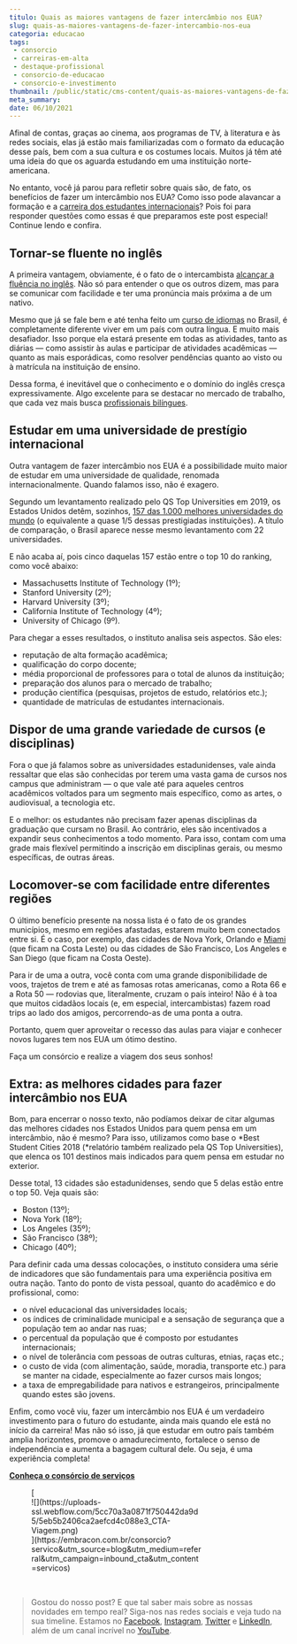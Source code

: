 ```yaml
---
titulo: Quais as maiores vantagens de fazer intercâmbio nos EUA?
slug: quais-as-maiores-vantagens-de-fazer-intercambio-nos-eua
categoria: educacao
tags:
 - consorcio
 - carreiras-em-alta
 - destaque-profissional
 - consorcio-de-educacao
 - consorcio-e-investimento
thumbnail: /public/static/cms-content/quais-as-maiores-vantagens-de-fazer-intercambio-nos-eua.jpg
meta_summary: 
date: 06/10/2021
---
```

Afinal de contas, graças ao cinema, aos programas de TV, à literatura e às redes sociais, elas já estão mais familiarizadas com o formato da educação desse país, bem com a sua cultura e os costumes locais. Muitos já têm até uma ideia do que os aguarda estudando em uma instituição norte-americana.

No entanto, você já parou para refletir sobre quais são, de fato, os benefícios de fazer um intercâmbio nos EUA? Como isso pode alavancar a formação e a [carreira dos estudantes internacionais](https://www.embracon.com.br/blog/5-dicas-para-construir-uma-carreira-internacional)? Pois foi para responder questões como essas é que preparamos este post especial! Continue lendo e confira.

Tornar-se fluente no inglês
---------------------------

A primeira vantagem, obviamente, é o fato de o intercambista [alcançar a fluência no inglês](https://www.embracon.com.br/blog/entenda-a-importancia-de-aprender-a-falar-ingles). Não só para entender o que os outros dizem, mas para se comunicar com facilidade e ter uma pronúncia mais próxima a de um nativo.

Mesmo que já se fale bem e até tenha feito um [curso de idiomas](https://www.embracon.com.br/blog/4-razoes-para-aprender-a-falar-espanhol) no Brasil, é completamente diferente viver em um país com outra língua. E muito mais desafiador. Isso porque ela estará presente em todas as atividades, tanto as diárias — como assistir às aulas e participar de atividades acadêmicas — quanto as mais esporádicas, como resolver pendências quanto ao visto ou à matrícula na instituição de ensino.

Dessa forma, é inevitável que o conhecimento e o domínio do inglês cresça expressivamente. Algo excelente para se destacar no mercado de trabalho, que cada vez mais busca [profissionais bilíngues](https://www.embracon.com.br/blog/5-dicas-para-construir-uma-carreira-internacional).

Estudar em uma universidade de prestígio internacional
------------------------------------------------------

Outra vantagem de fazer intercâmbio nos EUA é a possibilidade muito maior de estudar em uma universidade de qualidade, renomada internacionalmente. Quando falamos isso, não é exagero.

Segundo um levantamento realizado pelo QS Top Universities em 2019, os Estados Unidos detêm, sozinhos, [157 das 1.000 melhores universidades do mundo](http://www.topuniversities.com/university-rankings/world-university-rankings/2019) (o equivalente a quase 1/5 dessas prestigiadas instituições). A título de comparação, o Brasil aparece nesse mesmo levantamento com 22 universidades.

E não acaba aí, pois cinco daquelas 157 estão entre o top 10 do ranking, como você abaixo:

- Massachusetts Institute of Technology (1º);
- Stanford University (2º);
- Harvard University (3º);
- California Institute of Technology (4º);
- University of Chicago (9º).

Para chegar a esses resultados, o instituto analisa seis aspectos. São eles:

- reputação de alta formação acadêmica;
- qualificação do corpo docente;
- média proporcional de professores para o total de alunos da instituição;
- preparação dos alunos para o mercado de trabalho;
- produção científica (pesquisas, projetos de estudo, relatórios etc.);
- quantidade de matrículas de estudantes internacionais.

Dispor de uma grande variedade de cursos (e disciplinas)
--------------------------------------------------------

Fora o que já falamos sobre as universidades estadunidenses, vale ainda ressaltar que elas são conhecidas por terem uma vasta gama de cursos nos campus que administram — o que vale até para aqueles centros acadêmicos voltados para um segmento mais específico, como as artes, o audiovisual, a tecnologia etc.

E o melhor: os estudantes não precisam fazer apenas disciplinas da graduação que cursam no Brasil. Ao contrário, eles são incentivados a expandir seus conhecimentos a todo momento. Para isso, contam com uma grade mais flexível permitindo a inscrição em disciplinas gerais, ou mesmo específicas, de outras áreas.

Locomover-se com facilidade entre diferentes regiões
----------------------------------------------------

O último benefício presente na nossa lista é o fato de os grandes municípios, mesmo em regiões afastadas, estarem muito bem conectados entre si. É o caso, por exemplo, das cidades de Nova York, Orlando e [Miami](https://www.embracon.com.br/blog/viajar-para-miami-confira-5-dicas) (que ficam na Costa Leste) ou das cidades de São Francisco, Los Angeles e San Diego (que ficam na Costa Oeste).

Para ir de uma a outra, você conta com uma grande disponibilidade de voos, trajetos de trem e até as famosas rotas americanas, como a Rota 66 e a Rota 50 — rodovias que, literalmente, cruzam o país inteiro! Não é à toa que muitos cidadãos locais (e, em especial, intercambistas) fazem road trips ao lado dos amigos, percorrendo-as de uma ponta a outra.

Portanto, quem quer aproveitar o recesso das aulas para viajar e conhecer novos lugares tem nos EUA um ótimo destino.

 Faça um consórcio e realize a viagem dos seus sonhos!

Extra: as melhores cidades para fazer intercâmbio nos EUA
---------------------------------------------------------

Bom, para encerrar o nosso texto, não podíamos deixar de citar algumas das melhores cidades nos Estados Unidos para quem pensa em um intercâmbio, não é mesmo? Para isso, utilizamos como base o *Best Student Cities 2018 (*relatório também realizado pela QS Top Universities), que elenca os 101 destinos mais indicados para quem pensa em estudar no exterior.

Desse total, 13 cidades são estadunidenses, sendo que 5 delas estão entre o top 50. Veja quais são:

- Boston (13º);
- Nova York (18º);
- Los Angeles (35º);
- São Francisco (38º);
- Chicago (40º);

Para definir cada uma dessas colocações, o instituto considera uma série de indicadores que são fundamentais para uma experiência positiva em outra nação. Tanto do ponto de vista pessoal, quanto do acadêmico e do profissional, como:

- o nível educacional das universidades locais;
- os índices de criminalidade municipal e a sensação de segurança que a população tem ao andar nas ruas;
- o percentual da população que é composto por estudantes internacionais;
- o nível de tolerância com pessoas de outras culturas, etnias, raças etc.;
- o custo de vida (com alimentação, saúde, moradia, transporte etc.) para se manter na cidade, especialmente ao fazer cursos mais longos;
- a taxa de empregabilidade para nativos e estrangeiros, principalmente quando estes são jovens.

Enfim, como você viu, fazer um intercâmbio nos EUA é um verdadeiro investimento para o futuro do estudante, ainda mais quando ele está no início da carreira! Mas não só isso, já que estudar em outro país também amplia horizontes, promove o amadurecimento, fortalece o senso de independência e aumenta a bagagem cultural dele. Ou seja, é uma experiência completa!

[**Conheça o consórcio de serviços** ](https://embracon.com.br/consorcio?servico&utm_source=blog&utm_medium=referral&utm_campaign=inbound_cta&utm_content=servicos)

<figure class="w-richtext-figure-type-image w-richtext-align-center" style="max-width:310px">[<div>![](https://uploads-ssl.webflow.com/5cc70a3a0871f750442da9d5/5eb5b2406ca2aefcd4c088e3_CTA-Viagem.png)</div>](https://embracon.com.br/consorcio?servico&utm_source=blog&utm_medium=referral&utm_campaign=inbound_cta&utm_content=servicos)</figure>‍

> Gostou do nosso post? E que tal saber mais sobre as nossas novidades em tempo real? Siga-nos nas redes sociais e veja tudo na sua timeline. Estamos no [Facebook](https://www.facebook.com/embracon/), [Instagram](https://www.instagram.com/embraconoficial/), [Twitter](https://twitter.com/embracon) e [LinkedIn](https://www.linkedin.com/company/1018875/), além de um canal incrível no [YouTube](https://www.youtube.com/channel/UCL-Y0mv9zc73Iek48NLUBzQ).
